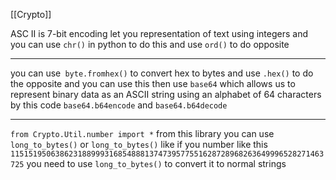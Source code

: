 [[Crypto]]

ASC II is 7-bit encoding let you representation of text using integers
and you can use `chr()` in python to do this and use `ord()` to do opposite 
_____________
you can use` byte.fromhex()` to convert hex to bytes and use `.hex()` to do the opposite
and you can use this then use `base64` which allows us to represent binary data as an ASCII string using an alphabet of 64 characters by this code `base64.b64encode` and `base64.b64decode`
_____
`from Crypto.Util.number import *` from this library you can use `long_to_bytes()`  or `long_to_bytes()`  like if you number like this 
`1151519506386231889993168548881374739577551628728968263649996528271463725`
you need to use `long_to_bytes()` to convert it to normal strings 
